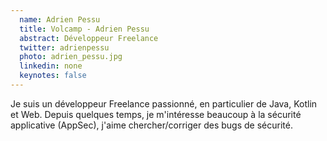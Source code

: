 ```yaml
---
  name: Adrien Pessu
  title: Volcamp - Adrien Pessu
  abstract: Développeur Freelance
  twitter: adrienpessu
  photo: adrien_pessu.jpg
  linkedin: none
  keynotes: false
---
```

Je suis un développeur Freelance passionné, en particulier de Java, Kotlin et Web. Depuis quelques temps, je m'intéresse beaucoup à la sécurité applicative (AppSec), j'aime chercher/corriger des bugs de sécurité.